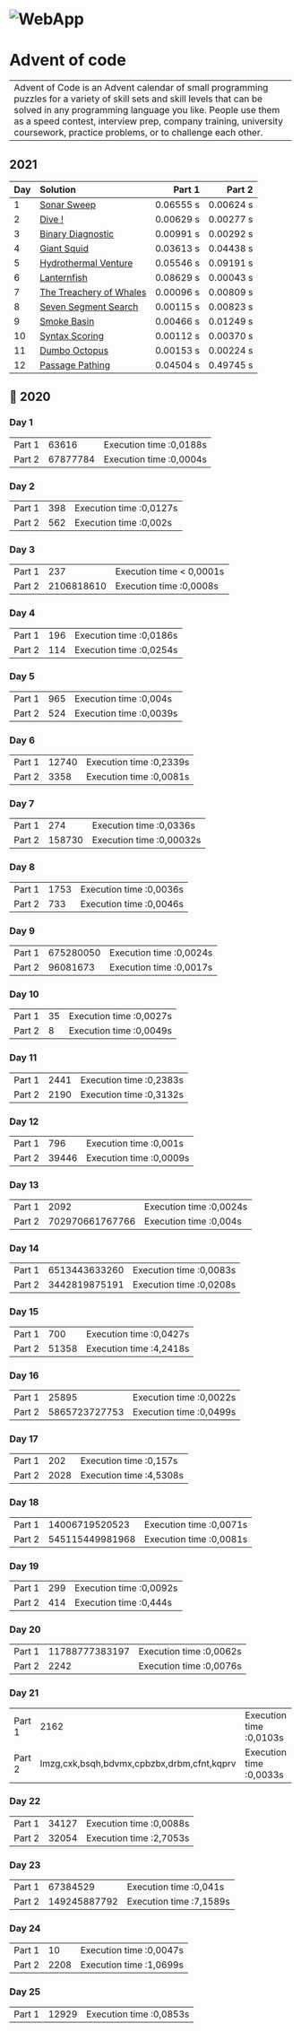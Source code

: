 # ![WebApp](http://upload.groupe-pixeo.com/x/chrome_DajfvO5lxo.png)
# Advent of code
<table>
<tr>
<td>
 Advent of Code is an Advent calendar of small programming puzzles for a variety of skill sets and skill levels that can be solved in any programming language you like. People use them as a speed contest, interview prep, company training, university coursework, practice problems, or to challenge each other.
</td>
</tr>
</table>

## 2021


| Day | Solution                   | Part 1     | Part 2     |
| :-- | :--------------------------| ---------: | ---------: |
| 1   | [Sonar Sweep](Advent-of-code/2021/Day01.cs)    | 0.06555 s | 0.00624 s |
| 2   | [Dive !](Advent-of-code/2021/Day02.cs)    | 0.00629 s | 0.00277 s |
| 3   | [Binary Diagnostic](Advent-of-code/2021/Day03.cs)    | 0.00991 s | 0.00292 s |
| 4   | [Giant Squid](Advent-of-code/2021/Day04.cs)    | 0.03613 s | 0.04438 s |
| 5   | [Hydrothermal Venture](Advent-of-code/2021/Day05.cs)    | 0.05546 s | 0.09191 s |
| 6   | [Lanternfish](Advent-of-code/2021/Day06.cs)    | 0.08629 s | 0.00043 s |
| 7   | [The Treachery of Whales](Advent-of-code/2021/Day07.cs)    | 0.00096 s | 0.00809 s |
| 8   | [Seven Segment Search](Advent-of-code/2021/Day08.cs)    | 0.00115 s | 0.00823 s |
| 9   | [Smoke Basin](Advent-of-code/2021/Day09.cs)    | 0.00466 s | 0.01249 s |
| 10   | [Syntax Scoring](Advent-of-code/2021/Day10.cs)    | 0.00112 s | 0.00370 s |
| 11   | [Dumbo Octopus](Advent-of-code/2021/Day11.cs)    | 0.00153 s | 0.00224 s |
| 12   | [Passage Pathing](Advent-of-code/2021/Day12.cs)    | 0.04504 s | 0.49745 s |

## 💬 2020

### Day 1
<table>
<tr><td> Part 1</td>
<td>63616</td><td> Execution time :0,0188s</td></tr>
<tr><td> Part 2</td>
<td>67877784</td><td> Execution time :0,0004s</td></tr>
</table>

### Day 2
<table>
<tr><td> Part 1</td>
<td>398</td><td> Execution time :0,0127s</td></tr>
<tr><td> Part 2</td>
<td>562</td><td> Execution time :0,002s</td></tr>
</table>

### Day 3
<table>
<tr><td> Part 1</td>
<td>237</td><td> Execution time < 0,0001s</td></tr>
<tr><td> Part 2</td>
<td>2106818610</td><td> Execution time :0,0008s</td></tr>
</table>

### Day 4
<table>
<tr><td> Part 1</td>
<td>196</td><td> Execution time :0,0186s</td></tr>
<tr><td> Part 2</td>
<td>114</td><td> Execution time :0,0254s</td></tr>
</table>

### Day 5
<table>
<tr><td> Part 1</td>
<td>965</td><td> Execution time :0,004s</td></tr>
<tr><td> Part 2</td>
<td>524</td><td> Execution time :0,0039s</td></tr>
</table>

### Day 6
<table>
<tr><td> Part 1</td>
<td>12740</td><td> Execution time :0,2339s</td></tr>
<tr><td> Part 2</td>
<td>3358</td><td> Execution time :0,0081s</td></tr>
</table>

### Day 7
<table>
<tr><td> Part 1</td>
<td>274</td><td> Execution time :0,0336s</td></tr>
<tr><td> Part 2</td>
<td>158730</td><td> Execution time :0,00032s</td></tr>
</table>

### Day 8
<table>
<tr><td> Part 1</td>
<td>1753</td><td> Execution time :0,0036s</td></tr>
<tr><td> Part 2</td>
<td>733</td><td> Execution time :0,0046s</td></tr>
</table>

### Day 9
<table>
<tr><td> Part 1</td>
<td>675280050</td><td> Execution time :0,0024s</td></tr>
<tr><td> Part 2</td>
<td>96081673</td><td> Execution time :0,0017s</td></tr>
</table>

### Day 10
<table>
<tr><td> Part 1</td>
<td>35</td><td> Execution time :0,0027s</td></tr>
<tr><td> Part 2</td>
<td>8</td><td> Execution time :0,0049s</td></tr>
</table>

### Day 11
<table>
<tr><td> Part 1</td>
<td>2441</td><td> Execution time :0,2383s</td></tr>
<tr><td> Part 2</td>
<td>2190</td><td> Execution time :0,3132s</td></tr>
</table>

### Day 12
<table>
<tr><td> Part 1</td>
<td>796</td><td> Execution time :0,001s</td></tr>
<tr><td> Part 2</td>
<td>39446</td><td> Execution time :0,0009s</td></tr>
</table>

### Day 13
<table>
<tr><td> Part 1</td>
<td>2092</td><td> Execution time :0,0024s</td></tr>
<tr><td> Part 2</td>
<td>702970661767766</td><td> Execution time :0,004s</td></tr>
</table>

### Day 14
<table>
<tr><td> Part 1</td>
<td>6513443633260</td><td> Execution time :0,0083s</td></tr>
<tr><td> Part 2</td>
<td>3442819875191</td><td> Execution time :0,0208s</td></tr>
</table>

### Day 15
<table>
<tr><td> Part 1</td>
<td>700</td><td> Execution time :0,0427s</td></tr>
<tr><td> Part 2</td>
<td>51358</td><td> Execution time :4,2418s</td></tr>
</table>

### Day 16
<table>
<tr><td> Part 1</td>
<td>25895</td><td> Execution time :0,0022s</td></tr>
<tr><td> Part 2</td>
<td>5865723727753</td><td> Execution time :0,0499s</td></tr>
</table>

### Day 17
<table>
<tr><td> Part 1</td>
<td>202</td><td> Execution time :0,157s</td></tr>
<tr><td> Part 2</td>
<td>2028</td><td> Execution time :4,5308s</td></tr>
</table>

### Day 18
<table>
<tr><td> Part 1</td>
<td>14006719520523</td><td> Execution time :0,0071s</td></tr>
<tr><td> Part 2</td>
<td>545115449981968</td><td> Execution time :0,0081s</td></tr>
</table>

### Day 19
<table>
<tr><td> Part 1</td>
<td>299</td><td> Execution time :0,0092s</td></tr>
<tr><td> Part 2</td>
<td>414</td><td> Execution time :0,444s</td></tr>
</table>

### Day 20
<table>
<tr><td> Part 1</td>
<td>11788777383197</td><td> Execution time :0,0062s</td></tr>
<tr><td> Part 2</td>
<td>2242</td><td> Execution time :0,0076s</td></tr>
</table>

### Day 21
<table>
<tr><td> Part 1</td>
<td>2162</td><td> Execution time :0,0103s</td></tr>
<tr><td> Part 2</td>
<td>lmzg,cxk,bsqh,bdvmx,cpbzbx,drbm,cfnt,kqprv</td><td> Execution time :0,0033s</td></tr>
</table>

### Day 22
<table>
<tr><td> Part 1</td>
<td>34127</td><td> Execution time :0,0088s</td></tr>
<tr><td> Part 2</td>
<td>32054</td><td> Execution time :2,7053s</td></tr>
</table>

### Day 23
<table>
<tr><td> Part 1</td>
<td>67384529</td><td> Execution time :0,041s</td></tr>
<tr><td> Part 2</td>
<td>149245887792</td><td> Execution time :7,1589s</td></tr>
</table>

### Day 24
<table>
<tr><td> Part 1</td>
<td>10</td><td> Execution time :0,0047s</td></tr>
<tr><td> Part 2</td>
<td>2208</td><td> Execution time :1,0699s</td></tr>
</table>

### Day 25
<table>
<tr><td> Part 1</td>
<td>12929</td><td> Execution time :0,0853s</td></tr>
</table>
